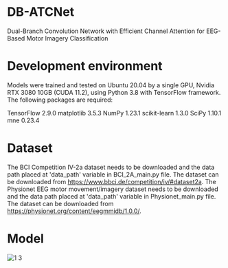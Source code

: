 
# DB-ATCNet

Dual-Branch Convolution Network with Efficient Channel Attention for EEG-Based Motor Imagery Classification


# Development environment
Models were trained and tested on Ubuntu 20.04 by a single GPU, Nvidia RTX 3080 10GB (CUDA 11.2), using Python 3.8 with TensorFlow framework. The following packages are required:

TensorFlow 2.9.0
matplotlib 3.5.3
NumPy 1.23.1
scikit-learn 1.3.0
SciPy 1.10.1
mne 0.23.4

# Dataset
The BCI Competition IV-2a dataset needs to be downloaded and the data path placed at 'data_path' variable in BCI_2A_main.py file. The dataset can be downloaded from https://www.bbci.de/competition/iv/#dataset2a.
The Physionet EEG motor movement/imagery dataset needs to be downloaded and the data path placed at 'data_path' variable in Physionet_main.py file. The dataset can be downloaded from https://physionet.org/content/eegmmidb/1.0.0/.

# Model

![1 3](https://github.com/zk-xju/DB-ATCNet/assets/156686159/28b72291-256e-4474-aa80-e6f9c9e26fba)
